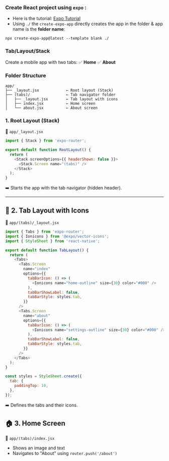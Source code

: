 ### Create React project using ```expo``` :
- Here is the tutorial: [Expo Tutorial](https://docs.expo.dev/get-started/create-a-project/)
- Using `./` the `create-expo-app` directly creates the app in the folder & app name is the **folder name**:
```
npx create-expo-app@latest --template blank ./

```
### Tab/Layout/Stack 
Create a mobile app with two tabs:
✅ **Home**
✅ **About**

### Folder Structure

```
app/
├── _layout.jsx            ← Root layout (Stack)
├── (tabs)/                ← Tab navigator folder
│   ├── _layout.jsx        ← Tab layout with icons
│   ├── index.jsx          ← Home screen
│   └── about.jsx          ← About screen
```

### 1. Root Layout (Stack)

📄 `app/_layout.jsx`

```js
import { Stack } from 'expo-router';

export default function RootLayout() {
  return (
    <Stack screenOptions={{ headerShown: false }}>
      <Stack.Screen name="(tabs)" />
    </Stack>
  );
}
```

➡️ Starts the app with the tab navigator (hidden header).

---

## 🧭 2. Tab Layout with Icons

📄 `app/(tabs)/_layout.jsx`

```js
import { Tabs } from 'expo-router';
import { Ionicons } from '@expo/vector-icons';
import { StyleSheet } from 'react-native';

export default function TabLayout() {
  return (
    <Tabs>
      <Tabs.Screen
        name="index"
        options={{
          tabBarIcon: () => (
            <Ionicons name="home-outline" size={30} color="#000" />
          ),
          tabBarShowLabel: false,
          tabBarStyle: styles.tab,
        }}
      />
      <Tabs.Screen
        name="about"
        options={{
          tabBarIcon: () => (
            <Ionicons name="settings-outline" size={30} color="#000" />
          ),
          tabBarShowLabel: false,
          tabBarStyle: styles.tab,
        }}
      />
    </Tabs>
  );
}

const styles = StyleSheet.create({
  tab: {
    paddingTop: 10,
  },
});
```

➡️ Defines the tabs and their icons.

## 🏠 3. Home Screen

📄 `app/(tabs)/index.jsx`

* Shows an image and text
* Navigates to "About" using `router.push('/about')`


